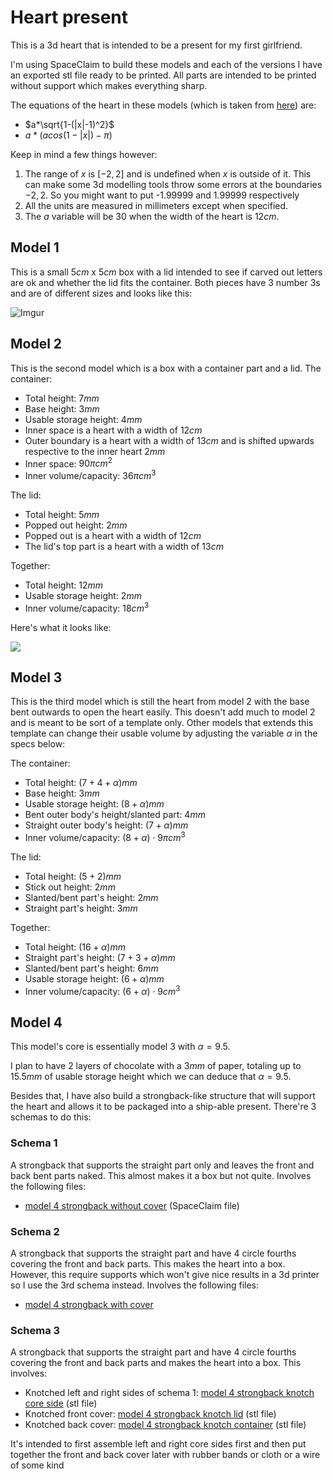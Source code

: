 # Heart present
This is a 3d heart that is intended to be a present for my first girlfriend.

I'm using SpaceClaim to build these models and each of the versions I have an exported stl file ready to be printed. All parts are intended to be printed without support which makes everything sharp.

The equations of the heart in these models (which is taken from [here](https://www.quora.com/What-is-the-equation-that-gives-you-a-heart-on-the-graph)) are:

- $a*\sqrt{1-(|x|-1)^2}$
- $a*(acos(1-|x|)-\pi)$

Keep in mind a few things however:

1. The range of $x$ is $[-2, 2]$ and is undefined when $x$ is outside of it. This can make some 3d modelling tools throw some errors at the boundaries ${-2, 2}$. So you might want to put -1.99999 and 1.99999 respectively
2. All the units are measured in millimeters except when specified.
3. The $a$ variable will be 30 when the width of the heart is $12cm$.

## Model 1

This is a small $5cm$ x $5cm$ box with a lid intended to see if carved out letters are ok and whether the lid fits the container. Both pieces have 3 number 3s and are of different sizes and looks like this:

![Imgur](https://i.imgur.com/T1ly2v7.jpg)

## Model 2

This is the second model which is a box with a container part and a lid.
The container:

- Total height: $7mm$
- Base height: $3mm$
- Usable storage height: $4mm$
- Inner space is a heart with a width of $12cm$
- Outer boundary is a heart with a width of $13cm$ and is shifted upwards respective to the inner heart $2mm$
- Inner space: $90\pi cm^2$
- Inner volume/capacity: $36\pi cm^3$

The lid:

- Total height: $5mm$
- Popped out height: $2mm$
- Popped out is a heart with a width of $12cm$
- The lid's top part is a heart with a width of $13cm$

Together:

- Total height: $12mm$
- Usable storage height: $2mm$
- Inner volume/capacity: $18cm^3$

Here's what it looks like:

![](https://i.imgur.com/rwJJzlU.png)

## Model 3

This is the third model which is still the heart from model 2 with the base bent outwards to open the heart easily. This doesn't add much to model 2 and is meant to be sort of a template only. Other models that extends this template can change their usable volume by adjusting the variable $\alpha$ in the specs below:

The container:
- Total height: $(7+4+\alpha) mm$
- Base height: $3mm$
- Usable storage height: $(8+\alpha)mm$
- Bent outer body's height/slanted part: $4mm$
- Straight outer body's height: $(7+\alpha)mm$
- Inner volume/capacity: $(8+\alpha)\cdot 9\pi cm^3$

The lid:
- Total height: $(5+2)mm$
- Stick out height: $2mm$
- Slanted/bent part's height: $2mm$
- Straight part's height: $3mm$

Together:

- Total height: $(16+\alpha)mm$
- Straight part's height: $(7+3+\alpha)mm$
- Slanted/bent part's height: $6mm$
- Usable storage height: $(6+\alpha)mm$
- Inner volume/capacity: $(6+\alpha)\cdot 9cm^3$

## Model 4

This model's core is essentially model 3 with $\alpha=9.5$.

I plan to have 2 layers of chocolate with a $3mm$ of paper, totaling up to $15.5mm$ of usable storage height which we can deduce that $\alpha=9.5$.

Besides that, I have also build a strongback-like structure that will support the heart and allows it to be packaged into a ship-able present. There're 3 schemas to do this:

### Schema 1

A strongback that supports the straight part only and leaves the front and back bent parts naked. This almost makes it a box but not quite. Involves the following files:

- [model 4 strongback without cover](https://github.com/157239n/Heart-present/blob/master/model%204%20strongback%20without%20cover.scdoc) (SpaceClaim file)

### Schema 2

A strongback that supports the straight part and have 4 circle fourths covering the front and back parts. This makes the heart into a box. However, this require supports which won't give nice results in a 3d printer so I use the 3rd schema instead. Involves the following files:

- [model 4 strongback with cover](https://github.com/157239n/Heart-present/blob/master/model%204%20strongback%20with%20cover.scdoc)

### Schema 3

A strongback that supports the straight part and have 4 circle fourths covering the front and back parts and makes the heart into a box. This involves:

- Knotched left and right sides of schema 1: [model 4 strongback knotch core side](https://github.com/157239n/Heart-present/blob/master/model%204%20strongback%20knotch%20core%20side.stl) (stl file)
- Knotched front cover: [model 4 strongback knotch lid](https://github.com/157239n/Heart-present/blob/master/model%204%20strongback%20knotch%20lid.stl) (stl file)
- Knotched back cover: [model 4 strongback knotch container](https://github.com/157239n/Heart-present/blob/master/model%204%20strongback%20knotch%20container.stl) (stl file)

It's intended to first assemble left and right core sides first and then put together the front and back cover later with rubber bands or cloth or a wire of some kind

[file]: https://i.imgur.com/rwJJzlU.png
